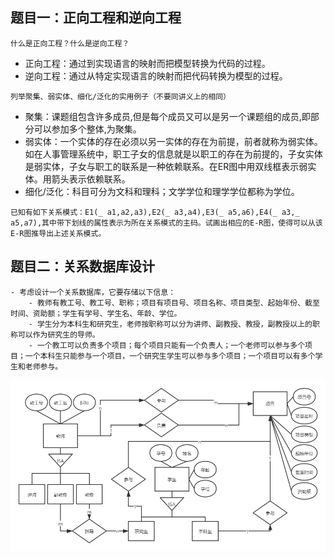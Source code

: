 ## 题目一：正向工程和逆向工程
```
什么是正向工程？什么是逆向工程？
```
- 正向工程：通过到实现语言的映射而把模型转换为代码的过程。 
- 逆向工程：通过从特定实现语言的映射而把代码转换为模型的过程。
```
列举聚集、弱实体、细化/泛化的实用例子（不要同讲义上的相同）
```
- 聚集：课题组包含许多成员,但是每个成员又可以是另一个课题组的成员,即部分可以参加多个整体,为聚集。
- 弱实体：一个实体的存在必须以另一实体的存在为前提，前者就称为弱实体。如在人事管理系统中，职工子女的信息就是以职工的存在为前提的，子女实体是弱实体，子女与职工的联系是一种依赖联系。在ER图中用双线框表示弱实体。用箭头表示依赖联系。
- 细化/泛化：科目可分为文科和理科；文学学位和理学学位都称为学位。
```
已知有如下关系模式：E1(_ a1,a2,a3),E2(_ a3,a4),E3(_ a5,a6),E4(_ a3,_ a5,a7),其中带下划线的属性表示为所在关系模式的主码。试画出相应的E-R图，使得可以从该E-R图推导出上述关系模式。
```

## 题目二：关系数据库设计
```
- 考虑设计一个关系数据库，它要存储以下信息：
    - 教师有教工号、教工号、职称；项目有项目号、项目名称、项目类型、起始年份、截至时间、资助额；学生有学号、学生名、年龄、学位。
    - 学生分为本科生和研究生，老师按职称可以分为讲师、副教授、教授，副教授以上的职称可以作为研究生的导师。
    - 一个教工可以负责多个项目；每个项目只能有一个负责人；一个老师可以参与多个项目；一个本科生只能参与一个项目，一个研究生学生可以参与多个项目；一个项目可以有多个学生和老师参与。
```
![ER](ER-2.png)